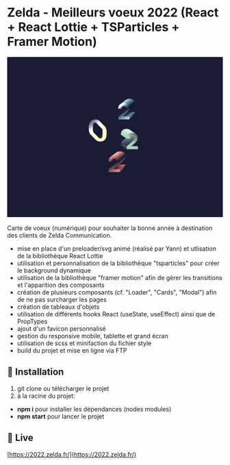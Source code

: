 # Zelda - Meilleurs voeux 2022 (React + React Lottie + TSParticles + Framer Motion)

![Screenshot](screenshot.png)

Carte de voeux (numérique) pour souhaiter la bonne année à destination des clients de Zelda Communication.
- mise en place d'un preloader/svg animé (réalisé par Yann) et utlisation de la bibliothèque React Lottie
- utilisation et personnalisation de la bibliothèque "tsparticles" pour créer le background dynamique
- utilisation de la bibliothèque "framer motion" afin de gérer les transitions et l'apparition des composants
- création de plusieurs composants (cf. "Loader", "Cards", "Modal") afin de ne pas surcharger les pages
- création de tableaux d'objets
- utilisation de différents hooks React (useState, useEffect) ainsi que de PropTypes
- ajout d'un favicon personnalisé
- gestion du responsive mobile, tablette et grand écran
- utilisation de scss et minifaction du fichier style
- build du projet et mise en ligne via FTP

## 🚀 Installation

1. git clone ou télécharger le projet
2. à la racine du projet:
- **npm i** pour installer les dépendances (nodes modules)
- **npm start** pour lancer le projet

## 💫 Live

[https://2022.zelda.fr/](https://2022.zelda.fr/)
